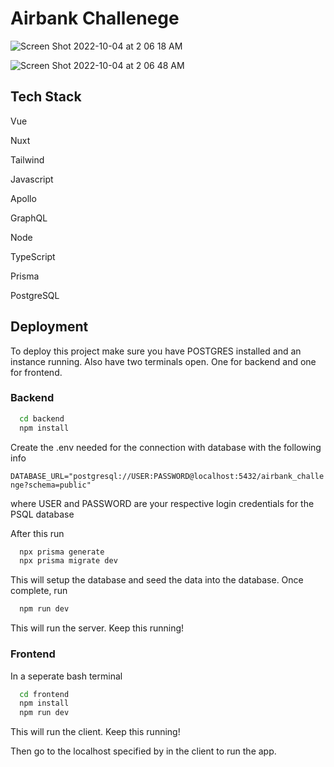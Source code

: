 # Airbank Challenege
![Screen Shot 2022-10-04 at 2 06 18 AM](https://user-images.githubusercontent.com/52538845/193677525-6b4e4f3b-8799-4b64-ae91-207c76cb72f5.png)

![Screen Shot 2022-10-04 at 2 06 48 AM](https://user-images.githubusercontent.com/52538845/193677618-f793b83f-c854-4da4-94cd-4e88f74ff498.png)


## Tech Stack

Vue 

Nuxt

Tailwind

Javascript

Apollo

GraphQL
 
Node
 
TypeScript
 
Prisma
 
PostgreSQL


## Deployment

To deploy this project make sure you have POSTGRES installed and an instance running. Also have two terminals open. One for backend and one for frontend.

### Backend


```bash
  cd backend
  npm install
```
Create the .env needed for the connection with database with the following info

``DATABASE_URL="postgresql://USER:PASSWORD@localhost:5432/airbank_challenge?schema=public"``

where USER and PASSWORD are your respective login credentials for the PSQL database

After this run 

```bash
  npx prisma generate
  npx prisma migrate dev
```

This will setup the database and seed the data into the database. Once complete, run

```bash
  npm run dev
```

This will run the server. Keep this running!


### Frontend

In a seperate bash terminal

```bash
  cd frontend
  npm install
  npm run dev
```
This will run the client. Keep this running!

Then go to the localhost specified by in the client to run the app.



